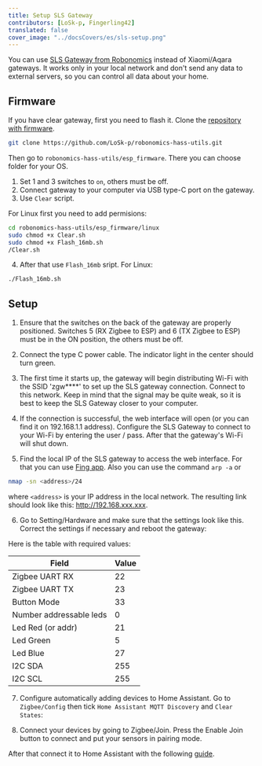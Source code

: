 ```yaml
---
title: Setup SLS Gateway
contributors: [LoSk-p, Fingerling42]
translated: false
cover_image: "../docsCovers/es/sls-setup.png"
---
```


You can use [SLS Gateway from Robonomics](https://easyeda.com/ludovich88/robonomics_sls_gateway_v01) instead of Xiaomi/Aqara gateways. It works only in your local network and don't send any data to external servers, so you can control all data about your home.

## Firmware

If you have clear gateway, first you need to flash it. Clone the [repository with firmware](https://github.com/LoSk-p/robonomics-hass-utils).

```bash
git clone https://github.com/LoSk-p/robonomics-hass-utils.git
```

Then go to `robonomics-hass-utils/esp_firmware`. There you can choose folder for your OS. 

1. Set 1 and 3 switches to `on`, others must be off.
2. Connect gateway to your computer via USB type-C port on the gateway.
3. Use `Clear` script.

For Linux first you need to add permisions:
```bash
cd robonomics-hass-utils/esp_firmware/linux
sudo chmod +x Clear.sh
sudo chmod +x Flash_16mb.sh
/Clear.sh
```

4. After that use `Flash_16mb` sript. For Linux:
```bash
./Flash_16mb.sh
```

## Setup

1. Ensure that the switches on the back of the gateway are properly positioned. Switches 5 (RX Zigbee to ESP) and 6 (TX Zigbee to ESP) must be in the ON position, the others must be off. 

2. Connect the type C power cable. The indicator light in the center should turn green.

3. The first time it starts up, the gateway will begin distributing Wi-Fi with the SSID 'zgw****' to set up the SLS gateway connection. Connect to this network. Keep in mind that the signal may be quite weak, so it is best to keep the SLS Gateway closer to your computer. 

4. If the connection is successful, the web interface will open (or you can find it on 192.168.1.1 address). Configure the SLS Gateway to connect to your Wi-Fi by entering the user / pass. After that the gateway's Wi-Fi will shut down. 

5. Find the local IP of the SLS gateway to access the web interface. For that you can use [Fing app](https://www.fing.com/products). Also you can use the command ```arp -a``` or 
```bash
nmap -sn <address>/24
```
where ```<address>``` is your IP address in the local network.
The resulting link should look like this: http://192.168.xxx.xxx.

6. Go to Setting/Hardware and make sure that the settings look like this. Correct the settings if necessary and reboot the gateway:

<robo-wiki-picture src="home-assistant/sls-hardware.jpg" />

Here is the table with required values:

| Field                   | Value |
| ------------------------|:------|
| Zigbee UART RX          | 22    |
| Zigbee UART TX          | 23    |
| Button Mode             | 33    |
| Number addressable leds | 0     |
| Led Red (or addr)       | 21    |
| Led Green               | 5     |
| Led Blue                | 27    |
| I2C SDA                 | 255   |
| I2C SCL                 | 255   |

7. Configure automatically adding devices to Home Assistant. Go to `Zigbee/Config` then tick `Home Assistant MQTT Discovery` and `Clear States`:

<robo-wiki-picture src="home-assistant/sls-hass.jpg" />

8. Connect your devices by going to Zigbee/Join. Press the Enable Join button to connect and put your sensors in pairing mode. 

After that connect it to Home Assistant with the following [guide](/docs/sls-gateway-connect).